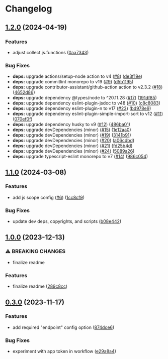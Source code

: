# Changelog

## [1.2.0](https://github.com/ibm-telemetry/telemetry-config-schema/compare/v1.1.0...v1.2.0) (2024-04-19)


### Features

* adjust collect.js.functions ([0aa7343](https://github.com/ibm-telemetry/telemetry-config-schema/commit/0aa734395b3e076901ae937a340fd5d52d6495e0))


### Bug Fixes

* **deps:** upgrade actions/setup-node action to v4 ([#8](https://github.com/ibm-telemetry/telemetry-config-schema/issues/8)) ([de3f19e](https://github.com/ibm-telemetry/telemetry-config-schema/commit/de3f19e56d7df0aae4623b0f0e58501bff649353))
* **deps:** upgrade commitlint monorepo to v19 ([#9](https://github.com/ibm-telemetry/telemetry-config-schema/issues/9)) ([d5b1195](https://github.com/ibm-telemetry/telemetry-config-schema/commit/d5b119565a9a3ada02edaceea8cb8abd1cd05bad))
* **deps:** upgrade contributor-assistant/github-action action to v2.3.2 ([#18](https://github.com/ibm-telemetry/telemetry-config-schema/issues/18)) ([4652d86](https://github.com/ibm-telemetry/telemetry-config-schema/commit/4652d8645a5b4491f9c20db4a2ebcbb821cb9a55))
* **deps:** upgrade dependency @types/node to ^20.11.28 ([#17](https://github.com/ibm-telemetry/telemetry-config-schema/issues/17)) ([191df85](https://github.com/ibm-telemetry/telemetry-config-schema/commit/191df85bc0c320ad0729dd66e93a967a060218d4))
* **deps:** upgrade dependency eslint-plugin-jsdoc to v48 ([#10](https://github.com/ibm-telemetry/telemetry-config-schema/issues/10)) ([c8c8083](https://github.com/ibm-telemetry/telemetry-config-schema/commit/c8c80836d2c543c8f9d5ccdfcc84a2e8c50960ef))
* **deps:** upgrade dependency eslint-plugin-n to v17 ([#23](https://github.com/ibm-telemetry/telemetry-config-schema/issues/23)) ([bd978e9](https://github.com/ibm-telemetry/telemetry-config-schema/commit/bd978e9520f1ea67abc6ca92bd865530ccedb31f))
* **deps:** upgrade dependency eslint-plugin-simple-import-sort to v12 ([#11](https://github.com/ibm-telemetry/telemetry-config-schema/issues/11)) ([070ef0f](https://github.com/ibm-telemetry/telemetry-config-schema/commit/070ef0feb3526023e102c279c9820eae33f7e06e))
* **deps:** upgrade dependency husky to v9 ([#12](https://github.com/ibm-telemetry/telemetry-config-schema/issues/12)) ([486ba01](https://github.com/ibm-telemetry/telemetry-config-schema/commit/486ba012370f795192b8a117f95dffbe6e7e7d7f))
* **deps:** upgrade devDependencies (minor) ([#15](https://github.com/ibm-telemetry/telemetry-config-schema/issues/15)) ([1e12aa0](https://github.com/ibm-telemetry/telemetry-config-schema/commit/1e12aa0aace501589f8cde47316609b042032a04))
* **deps:** upgrade devDependencies (minor) ([#19](https://github.com/ibm-telemetry/telemetry-config-schema/issues/19)) ([3141b91](https://github.com/ibm-telemetry/telemetry-config-schema/commit/3141b91d05770361216a82c245c1a42ebed0afa9))
* **deps:** upgrade devDependencies (minor) ([#20](https://github.com/ibm-telemetry/telemetry-config-schema/issues/20)) ([a06cdbd](https://github.com/ibm-telemetry/telemetry-config-schema/commit/a06cdbdadecff10eb315290072279ec49928fdac))
* **deps:** upgrade devDependencies (minor) ([#21](https://github.com/ibm-telemetry/telemetry-config-schema/issues/21)) ([fd25b4d](https://github.com/ibm-telemetry/telemetry-config-schema/commit/fd25b4db8ae7913500a6808834711fd471df4722))
* **deps:** upgrade devDependencies (minor) ([#24](https://github.com/ibm-telemetry/telemetry-config-schema/issues/24)) ([5089a26](https://github.com/ibm-telemetry/telemetry-config-schema/commit/5089a26a3050fb9b1daadddacded2474d11f10cb))
* **deps:** upgrade typescript-eslint monorepo to v7 ([#14](https://github.com/ibm-telemetry/telemetry-config-schema/issues/14)) ([986c054](https://github.com/ibm-telemetry/telemetry-config-schema/commit/986c0547f2ec647f032d21fbdaad62f73b4de6cb))

## [1.1.0](https://github.com/ibm-telemetry/telemetry-config-schema/compare/v1.0.0...v1.1.0) (2024-03-08)


### Features

* add js scope config ([#6](https://github.com/ibm-telemetry/telemetry-config-schema/issues/6)) ([1cc8cf9](https://github.com/ibm-telemetry/telemetry-config-schema/commit/1cc8cf997f4c479b2d42bd2f9f06c936cc9b1e03))


### Bug Fixes

* update dev deps, copyrights, and scripts ([b08e442](https://github.com/ibm-telemetry/telemetry-config-schema/commit/b08e44226b9a76bf22a694a074e38af022106f99))

## [1.0.0](https://github.com/ibm-telemetry/telemetry-config-schema/compare/v0.3.0...v1.0.0) (2023-12-13)


### ⚠ BREAKING CHANGES

* finalize readme

### Features

* finalize readme ([289c8cc](https://github.com/ibm-telemetry/telemetry-config-schema/commit/289c8cc4fca6fc9807dea5b80e0b14705f678adb))

## [0.3.0](https://github.com/ibm-telemetry/telemetry-config-schema/compare/v0.2.0...v0.3.0) (2023-11-17)


### Features

* add required "endpoint" config option ([874dce6](https://github.com/ibm-telemetry/telemetry-config-schema/commit/874dce6d3da33385751a28f41e4695bb32f5814e))


### Bug Fixes

* experiment with app token in workflow ([e29a8a4](https://github.com/ibm-telemetry/telemetry-config-schema/commit/e29a8a4b342502aeb4825176c0589312f473ea2c))
